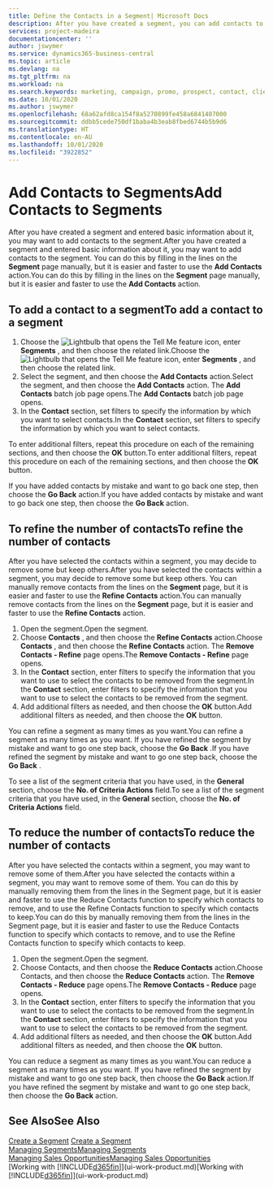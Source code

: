 ```yaml
---
title: Define the Contacts in a Segment| Microsoft Docs
description: After you have created a segment, you can add contacts to the segment, for example, as part of a marketing campaign targeting particular customers or clients.
services: project-madeira
documentationcenter: ''
author: jswymer
ms.service: dynamics365-business-central
ms.topic: article
ms.devlang: na
ms.tgt_pltfrm: na
ms.workload: na
ms.search.keywords: marketing, campaign, promo, prospect, contact, client, customer
ms.date: 10/01/2020
ms.author: jswymer
ms.openlocfilehash: 68a62afd8ca154f8a5270899fe458a6841407000
ms.sourcegitcommit: ddbb5cede750df1baba4b3eab8fbed6744b5b9d6
ms.translationtype: HT
ms.contentlocale: en-AU
ms.lasthandoff: 10/01/2020
ms.locfileid: "3922852"
---
```

# <a name="add-contacts-to-segments"></a><span data-ttu-id="df381-103">Add Contacts to Segments</span><span class="sxs-lookup"><span data-stu-id="df381-103">Add Contacts to Segments</span></span>
<span data-ttu-id="df381-104">After you have created a segment and entered basic information about it, you may want to add contacts to the segment.</span><span class="sxs-lookup"><span data-stu-id="df381-104">After you have created a segment and entered basic information about it, you may want to add contacts to the segment.</span></span> <span data-ttu-id="df381-105">You can do this by filling in the lines on the **Segment** page manually, but it is easier and faster to use the **Add Contacts** action.</span><span class="sxs-lookup"><span data-stu-id="df381-105">You can do this by filling in the lines on the **Segment** page manually, but it is easier and faster to use the **Add Contacts** action.</span></span>

## <a name="to-add-a-contact-to-a-segment"></a><span data-ttu-id="df381-106">To add a contact to a segment</span><span class="sxs-lookup"><span data-stu-id="df381-106">To add a contact to a segment</span></span>
1. <span data-ttu-id="df381-107">Choose the ![Lightbulb that opens the Tell Me feature](media/ui-search/search_small.png "Tell me what you want to do") icon, enter **Segments** , and then choose the related link.</span><span class="sxs-lookup"><span data-stu-id="df381-107">Choose the ![Lightbulb that opens the Tell Me feature](media/ui-search/search_small.png "Tell me what you want to do") icon, enter **Segments** , and then choose the related link.</span></span>  
2. <span data-ttu-id="df381-108">Select the segment, and then choose the **Add Contacts** action.</span><span class="sxs-lookup"><span data-stu-id="df381-108">Select the segment, and then choose the **Add Contacts** action.</span></span> <span data-ttu-id="df381-109">The **Add Contacts** batch job page opens.</span><span class="sxs-lookup"><span data-stu-id="df381-109">The **Add Contacts** batch job page opens.</span></span>
3. <span data-ttu-id="df381-110">In the **Contact** section, set filters to specify the information by which you want to select contacts.</span><span class="sxs-lookup"><span data-stu-id="df381-110">In the **Contact** section, set filters to specify the information by which you want to select contacts.</span></span>

<span data-ttu-id="df381-111">To enter additional filters, repeat this procedure on each of the remaining sections, and then choose the **OK** button.</span><span class="sxs-lookup"><span data-stu-id="df381-111">To enter additional filters, repeat this procedure on each of the remaining sections, and then choose the **OK** button.</span></span>

<span data-ttu-id="df381-112">If you have added contacts by mistake and want to go back one step, then choose the **Go Back** action.</span><span class="sxs-lookup"><span data-stu-id="df381-112">If you have added contacts by mistake and want to go back one step, then choose the **Go Back** action.</span></span>

## <a name="to-refine-the-number-of-contacts"></a><span data-ttu-id="df381-113">To refine the number of contacts</span><span class="sxs-lookup"><span data-stu-id="df381-113">To refine the number of contacts</span></span>
<span data-ttu-id="df381-114">After you have selected the contacts within a segment, you may decide to remove some but keep others.</span><span class="sxs-lookup"><span data-stu-id="df381-114">After you have selected the contacts within a segment, you may decide to remove some but keep others.</span></span> <span data-ttu-id="df381-115">You can manually remove contacts from the lines on the **Segment** page, but it is easier and faster to use the **Refine Contacts** action.</span><span class="sxs-lookup"><span data-stu-id="df381-115">You can manually remove contacts from the lines on the **Segment** page, but it is easier and faster to use the **Refine Contacts** action.</span></span>

1. <span data-ttu-id="df381-116">Open the segment.</span><span class="sxs-lookup"><span data-stu-id="df381-116">Open the segment.</span></span>
2. <span data-ttu-id="df381-117">Choose **Contacts** , and then choose the **Refine Contacts** action.</span><span class="sxs-lookup"><span data-stu-id="df381-117">Choose **Contacts** , and then choose the **Refine Contacts** action.</span></span> <span data-ttu-id="df381-118">The **Remove Contacts - Refine** page opens.</span><span class="sxs-lookup"><span data-stu-id="df381-118">The **Remove Contacts - Refine** page opens.</span></span>
3. <span data-ttu-id="df381-119">In the **Contact** section, enter filters to specify the information that you want to use to select the contacts to be removed from the segment.</span><span class="sxs-lookup"><span data-stu-id="df381-119">In the **Contact** section, enter filters to specify the information that you want to use to select the contacts to be removed from the segment.</span></span>
4. <span data-ttu-id="df381-120">Add additional filters as needed, and then choose the **OK** button.</span><span class="sxs-lookup"><span data-stu-id="df381-120">Add additional filters as needed, and then choose the **OK** button.</span></span>

<span data-ttu-id="df381-121">You can refine a segment as many times as you want.</span><span class="sxs-lookup"><span data-stu-id="df381-121">You can refine a segment as many times as you want.</span></span> <span data-ttu-id="df381-122">If you have refined the segment by mistake and want to go one step back, choose the **Go Back** .</span><span class="sxs-lookup"><span data-stu-id="df381-122">If you have refined the segment by mistake and want to go one step back, choose the **Go Back** .</span></span>

<span data-ttu-id="df381-123">To see a list of the segment criteria that you have used, in the **General** section, choose the **No. of Criteria Actions** field.</span><span class="sxs-lookup"><span data-stu-id="df381-123">To see a list of the segment criteria that you have used, in the **General** section, choose the **No. of Criteria Actions** field.</span></span>

## <a name="to-reduce-the-number-of-contacts"></a><span data-ttu-id="df381-124">To reduce the number of contacts</span><span class="sxs-lookup"><span data-stu-id="df381-124">To reduce the number of contacts</span></span>
<span data-ttu-id="df381-125">After you have selected the contacts within a segment, you may want to remove some of them.</span><span class="sxs-lookup"><span data-stu-id="df381-125">After you have selected the contacts within a segment, you may want to remove some of them.</span></span> <span data-ttu-id="df381-126">You can do this by manually removing them from the lines in the Segment page, but it is easier and faster to use the Reduce Contacts function to specify which contacts to remove, and to use the Refine Contacts function to specify which contacts to keep.</span><span class="sxs-lookup"><span data-stu-id="df381-126">You can do this by manually removing them from the lines in the Segment page, but it is easier and faster to use the Reduce Contacts function to specify which contacts to remove, and to use the Refine Contacts function to specify which contacts to keep.</span></span>

1. <span data-ttu-id="df381-127">Open the segment.</span><span class="sxs-lookup"><span data-stu-id="df381-127">Open the segment.</span></span>
2. <span data-ttu-id="df381-128">Choose Contacts, and then choose the **Reduce Contacts** action.</span><span class="sxs-lookup"><span data-stu-id="df381-128">Choose Contacts, and then choose the **Reduce Contacts** action.</span></span> <span data-ttu-id="df381-129">The **Remove Contacts - Reduce** page opens.</span><span class="sxs-lookup"><span data-stu-id="df381-129">The **Remove Contacts - Reduce** page opens.</span></span>
3. <span data-ttu-id="df381-130">In the **Contact** section, enter filters to specify the information that you want to use to select the contacts to be removed from the segment.</span><span class="sxs-lookup"><span data-stu-id="df381-130">In the **Contact** section, enter filters to specify the information that you want to use to select the contacts to be removed from the segment.</span></span>
4. <span data-ttu-id="df381-131">Add additional filters as needed, and then choose the **OK** button.</span><span class="sxs-lookup"><span data-stu-id="df381-131">Add additional filters as needed, and then choose the **OK** button.</span></span>

<span data-ttu-id="df381-132">You can reduce a segment as many times as you want.</span><span class="sxs-lookup"><span data-stu-id="df381-132">You can reduce a segment as many times as you want.</span></span> <span data-ttu-id="df381-133">If you have refined the segment by mistake and want to go one step back, then choose the **Go Back** action.</span><span class="sxs-lookup"><span data-stu-id="df381-133">If you have refined the segment by mistake and want to go one step back, then choose the **Go Back** action.</span></span>

## <a name="see-also"></a><span data-ttu-id="df381-134">See Also</span><span class="sxs-lookup"><span data-stu-id="df381-134">See Also</span></span>
<span data-ttu-id="df381-135">[Create a Segment](marketing-how-create-segment.md) </span><span class="sxs-lookup"><span data-stu-id="df381-135">[Create a Segment](marketing-how-create-segment.md) </span></span>  
[<span data-ttu-id="df381-136">Managing Segments</span><span class="sxs-lookup"><span data-stu-id="df381-136">Managing Segments</span></span>](marketing-segments.md)  
[<span data-ttu-id="df381-137">Managing Sales Opportunities</span><span class="sxs-lookup"><span data-stu-id="df381-137">Managing Sales Opportunities</span></span>](marketing-manage-sales-opportunities.md)  
<span data-ttu-id="df381-138">[Working with [!INCLUDE[d365fin](includes/d365fin_md.md)]](ui-work-product.md)</span><span class="sxs-lookup"><span data-stu-id="df381-138">[Working with [!INCLUDE[d365fin](includes/d365fin_md.md)]](ui-work-product.md)</span></span>  
